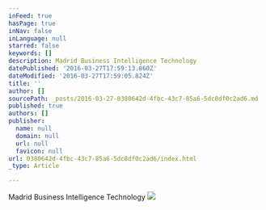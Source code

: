 ```yaml
---
inFeed: true
hasPage: true
inNav: false
inLanguage: null
starred: false
keywords: []
description: Madrid Business Intelligence Technology
datePublished: '2016-03-27T17:59:13.860Z'
dateModified: '2016-03-27T17:59:05.824Z'
title: ''
author: []
sourcePath: _posts/2016-03-27-0380642d-4fbc-43c7-85a6-5dc8df0c2ad6.md
published: true
authors: []
publisher:
  name: null
  domain: null
  url: null
  favicon: null
url: 0380642d-4fbc-43c7-85a6-5dc8df0c2ad6/index.html
_type: Article

---
```

Madrid Business Intelligence Technology
![](https://the-grid-user-content.s3-us-west-2.amazonaws.com/25e6bc24-f864-4efe-b54d-64311317a13b.jpg)